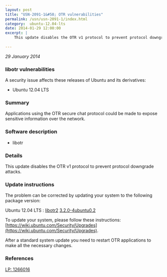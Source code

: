 ```yaml
---
layout: post
title: "USN-2091-1&#58; OTR vulnerabilities"
permalink: /usn/usn-2091-1/index.html
category:  ubuntu-12.04-lts
date: 2014-01-29 12:00:00
excerpt: |
    This update disables the OTR v1 protocol to prevent protocol downgrade attacks. 
    
--- 
```

 
 

*29 January 2014*

### libotr vulnerabilities

A security issue affects these releases of Ubuntu and its derivatives:

* Ubuntu 12.04 LTS

### Summary

Applications using the OTR secure chat protocol could be made to expose sensitive information over the network.

### Software description

* libotr 

### Details

This update disables the OTR v1 protocol to prevent protocol downgrade attacks. 

### Update instructions

The problem can be corrected by updating your system to the following package version:

Ubuntu 12.04 LTS
 : [libotr2](https://launchpad.net/ubuntu/+source/libotr) <span> [3.2.0-4ubuntu0.2](https://launchpad.net/ubuntu/+source/libotr/3.2.0-4ubuntu0.2) </span> 

To update your system, please follow these instructions: [https://wiki.ubuntu.com/Security/Upgrades](https://wiki.ubuntu.com/Security/Upgrades).

After a standard system update you need to restart OTR applications to make all the necessary changes. 

### References

 
 [LP: 1266016](https://launchpad.net/bugs/1266016)
 

